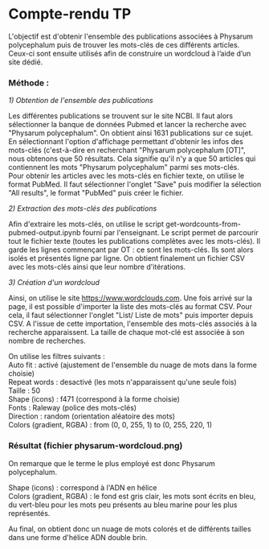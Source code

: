 # Compte-rendu TP 
														
L'objectif est d'obtenir l'ensemble des publications associées à Physarum polycephalum puis de trouver les mots-clés de ces différents articles. 
Ceux-ci sont ensuite utilisés afin de construire un wordcloud à l’aide d’un site dédié. 

### Méthode : 

*1) Obtention de l'ensemble des publications*

Les différentes publications se trouvent sur le site NCBI. 
Il faut alors sélectionner la banque de données Pubmed et lancer la recherche avec "Physarum polycephalum". On obtient ainsi 1631 publications sur ce sujet.  
En sélectionnant l'option d'affichage permettant d'obtenir les infos des mots-clés (c'est-à-dire en recherchant "Physarum polycephalum [OT]", nous obtenons que 50 résultats. Cela signifie qu'il n'y a que 50 articles qui contiennent les mots "Physarum polycephalum" parmi ses mots-clés.  
 Pour obtenir les articles avec les mots-clés en fichier texte, on utilise le format PubMed. Il faut sélectionner l'onglet "Save" puis modifier la sélection "All results", le format "PubMed" puis créer le fichier.  
  
  
*2) Extraction des mots-clés des publications*

Afin d'extraire les mots-clés, on utilise le script get-wordcounts-from-pubmed-output.ipynb fourni par l'enseignant. Le script permet de parcourir tout le fichier texte (toutes les publications complètes avec les mots-clés). Il garde les lignes commençant par OT : ce sont les mots-clés. Ils sont alors isolés et présentés ligne par ligne. On obtient finalement un fichier CSV avec les mots-clés ainsi que leur nombre d'itérations. 
  
  
*3) Création d'un wordcloud*

Ainsi, on utilise le site https://www.wordclouds.com. Une fois arrivé sur la page, il est possible d'importer la liste des mots-clés au format CSV.
Pour cela, il faut sélectionner l'onglet "List/ Liste de mots" puis importer depuis CSV. 
A l'issue de cette importation, l'ensemble des mots-clés associés à la recherche apparaissent. 
La taille de chaque mot-clé est associée à son nombre de recherches. 

On utilise les filtres suivants :  
Auto fit : activé (ajustement de l'ensemble du nuage de mots dans la forme choisie)  
Repeat words : desactivé (les mots n'apparaissent qu'une seule fois)  
Taille : 50  
Shape (icons) : f471 (correspond à la forme choisie)  
Fonts : Raleway (police des mots-clés)  
Direction : random (orientation aléatoire des mots)   
Colors (gradient, RGBA) : from (0, 0, 255, 1) to (0, 255, 220, 1)  


### Résultat (fichier physarum-wordcloud.png)  

On remarque que le terme le plus employé est donc Physarum polycephalum.  

Shape (icons) : correspond à l'ADN en hélice  
Colors (gradient, RGBA) : le fond est gris clair, les mots sont écrits en bleu, du vert-bleu pour les mots peu présents au bleu marine pour les plus représentés.  

Au final, on obtient donc un nuage de mots colorés et de différents tailles dans une forme d'hélice ADN double brin. 